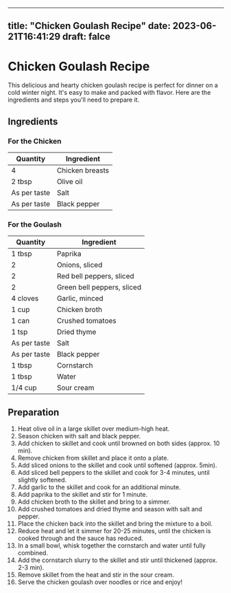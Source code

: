 
---
title: "Chicken Goulash Recipe"
date: 2023-06-21T16:41:29
draft: falce
---

# Chicken Goulash Recipe

This delicious and hearty chicken goulash recipe is perfect for dinner on a cold winter night. It's easy to make and packed with flavor. Here are the ingredients and steps you'll need to prepare it.

## Ingredients

### For the Chicken

| Quantity | Ingredient |
| -------- | ---------- |
| 4        | Chicken breasts |
| 2 tbsp   | Olive oil |
| As per taste | Salt |
| As per taste | Black pepper |

### For the Goulash

| Quantity | Ingredient |
| -------- | ---------- |
| 1 tbsp   | Paprika |
| 2        | Onions, sliced |
| 2        | Red bell peppers, sliced |
| 2        | Green bell peppers, sliced |
| 4 cloves | Garlic, minced |
| 1 cup    | Chicken broth |
| 1 can    | Crushed tomatoes |
| 1 tsp    | Dried thyme |
| As per taste | Salt |
| As per taste | Black pepper |
| 1 tbsp   | Cornstarch |
| 1 tbsp   | Water |
| 1/4 cup  | Sour cream |

## Preparation

1. Heat olive oil in a large skillet over medium-high heat.
2. Season chicken with salt and black pepper.
3. Add chicken to skillet and cook until browned on both sides (approx. 10 min).
4. Remove chicken from skillet and place it onto a plate.
5. Add sliced onions to the skillet and cook until softened (approx. 5min).
6. Add sliced bell peppers to the skillet and cook for 3-4 minutes, until slightly softened.
7. Add garlic to the skillet and cook for an additional minute.
8. Add paprika to the skillet and stir for 1 minute.
9. Add chicken broth to the skillet and bring to a simmer.
10. Add crushed tomatoes and dried thyme and season with salt and pepper.
11. Place the chicken back into the skillet and bring the mixture to a boil.
12. Reduce heat and let it simmer for 20-25 minutes, until the chicken is cooked through and the sauce has reduced.
13. In a small bowl, whisk together the cornstarch and water until fully combined.
14. Add the cornstarch slurry to the skillet and stir until thickened (approx. 2-3 min).
15. Remove skillet from the heat and stir in the sour cream.
16. Serve the chicken goulash over noodles or rice and enjoy!
